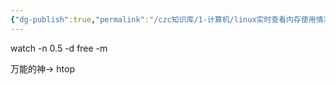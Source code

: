 ```yaml
---
{"dg-publish":true,"permalink":"/czc知识库/1-计算机/linux实时查看内存使用情况/","dgPassFrontmatter":true,"created":"2024-06-18T17:45:20.841+08:00","updated":"2024-12-08T12:27:33.510+08:00"}
---
```



watch -n 0.5 -d free -m


万能的神→ htop